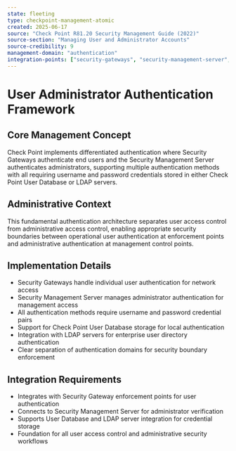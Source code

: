 ```yaml
---
state: fleeting
type: checkpoint-management-atomic
created: 2025-06-17
source: "Check Point R81.20 Security Management Guide (2022)"
source-section: "Managing User and Administrator Accounts"
source-credibility: 9
management-domain: "authentication"
integration-points: ["security-gateways", "security-management-server", "user-database", "ldap-integration"]
---
```


# User Administrator Authentication Framework

## Core Management Concept
Check Point implements differentiated authentication where Security Gateways authenticate end users and the Security Management Server authenticates administrators, supporting multiple authentication methods with all requiring username and password credentials stored in either Check Point User Database or LDAP servers.

## Administrative Context
This fundamental authentication architecture separates user access control from administrative access control, enabling appropriate security boundaries between operational user authentication at enforcement points and administrative authentication at management control points.

## Implementation Details
- Security Gateways handle individual user authentication for network access
- Security Management Server manages administrator authentication for management access
- All authentication methods require username and password credential pairs
- Support for Check Point User Database storage for local authentication
- Integration with LDAP servers for enterprise user directory authentication
- Clear separation of authentication domains for security boundary enforcement

## Integration Requirements
- Integrates with Security Gateway enforcement points for user authentication
- Connects to Security Management Server for administrator verification
- Supports User Database and LDAP server integration for credential storage
- Foundation for all user access control and administrative security workflows